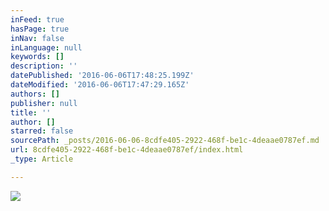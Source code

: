 ```yaml
---
inFeed: true
hasPage: true
inNav: false
inLanguage: null
keywords: []
description: ''
datePublished: '2016-06-06T17:48:25.199Z'
dateModified: '2016-06-06T17:47:29.165Z'
authors: []
publisher: null
title: ''
author: []
starred: false
sourcePath: _posts/2016-06-06-8cdfe405-2922-468f-be1c-4deaae0787ef.md
url: 8cdfe405-2922-468f-be1c-4deaae0787ef/index.html
_type: Article

---
```

![](https://the-grid-user-content.s3-us-west-2.amazonaws.com/9162b007-1472-4f83-a744-abf7b211a03e.jpg)